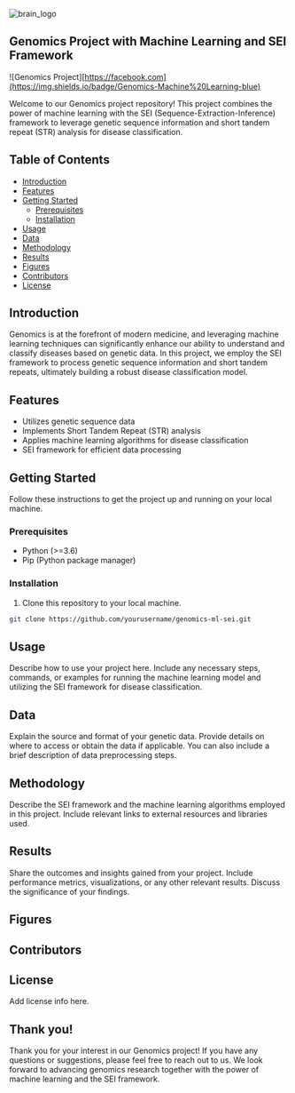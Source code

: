 ![brain_logo](https://github.com/SummerAnn/STR_SEI_Genomics/assets/107574104/870347b5-b00c-4927-be18-d1aa7a38c7b1)

## Genomics Project with Machine Learning and SEI Framework

![Genomics Project][https://facebook.com](https://img.shields.io/badge/Genomics-Machine%20Learning-blue)

Welcome to our Genomics project repository! This project combines the power of machine learning with the SEI (Sequence-Extraction-Inference) framework to leverage genetic sequence information and short tandem repeat (STR) analysis for disease classification.

## Table of Contents

- [Introduction](#introduction)
- [Features](#features)
- [Getting Started](#getting-started)
  - [Prerequisites](#prerequisites)
  - [Installation](#installation)
- [Usage](#usage)
- [Data](#data)
- [Methodology](#methodology)
- [Results](#results)
- [Figures](#figures)
- [Contributors](#contributing)
- [License](#license)

## Introduction

Genomics is at the forefront of modern medicine, and leveraging machine learning techniques can significantly enhance our ability to understand and classify diseases based on genetic data. In this project, we employ the SEI framework to process genetic sequence information and short tandem repeats, ultimately building a robust disease classification model.

## Features

- Utilizes genetic sequence data
- Implements Short Tandem Repeat (STR) analysis
- Applies machine learning algorithms for disease classification
- SEI framework for efficient data processing

## Getting Started

Follow these instructions to get the project up and running on your local machine.

### Prerequisites

- Python (>=3.6)
- Pip (Python package manager)

### Installation

1. Clone this repository to your local machine.
```bash
git clone https://github.com/yourusername/genomics-ml-sei.git
```
## Usage
Describe how to use your project here. Include any necessary steps, commands, or examples for running the machine learning model and utilizing the SEI framework for disease classification.

## Data
Explain the source and format of your genetic data. Provide details on where to access or obtain the data if applicable. You can also include a brief description of data preprocessing steps.

## Methodology
Describe the SEI framework and the machine learning algorithms employed in this project. Include relevant links to external resources and libraries used.

## Results
Share the outcomes and insights gained from your project. Include performance metrics, visualizations, or any other relevant results. Discuss the significance of your findings.

## Figures

## Contributors

## License
Add license info here.

## Thank you!
Thank you for your interest in our Genomics project! If you have any questions or suggestions, please feel free to reach out to us. We look forward to advancing genomics research together with the power of machine learning and the SEI framework.
